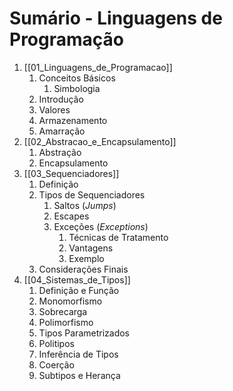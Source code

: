 # Sumário - Linguagens de Programação

1. [[01_Linguagens_de_Programacao]]
	1. Conceitos Básicos
		1. Simbologia
	2. Introdução
	3. Valores
	4. Armazenamento
	5. Amarração
2. [[02_Abstracao_e_Encapsulamento]]
	1. Abstração
	2. Encapsulamento
3. [[03_Sequenciadores]]
	1. Definição
	2. Tipos de Sequenciadores
		1. Saltos (*Jumps*)
		2. Escapes
		3. Exceções (*Exceptions*)
			1. Técnicas de Tratamento
			2. Vantagens
			3. Exemplo
	3. Considerações Finais
4. [[04_Sistemas_de_Tipos]]
	1. Definição e Função
	2. Monomorfismo
	3. Sobrecarga
	4. Polimorfismo
	5. Tipos Parametrizados
	6. Politipos
	7. Inferência de Tipos
	8. Coerção
	9. Subtipos e Herança
	